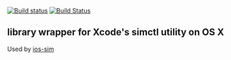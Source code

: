 [![Build status](https://ci.appveyor.com/api/projects/status/4p87ytoudwh7g132/branch/master?svg=true)](https://ci.appveyor.com/project/shazron/simctl/branch/master)
[![Build Status](https://travis-ci.org/phonegap/ios-sim.svg?branch=master)](https://travis-ci.org/phonegap/simctl)

## library wrapper for Xcode's simctl utility on OS X

Used by [ios-sim](https://www.npmjs.com/package/ios-sim)